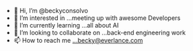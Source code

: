 - 👋 Hi, I’m @beckyconsolvo
- 👀 I’m interested in ...meeting up with awesome Developers
- 🌱 I’m currently learning ...all about AI
- 💞️ I’m looking to collaborate on ...back-end engineering work
- 📫 How to reach me ...becky@everlance.com

<!---
beckyconsolvo/beckyconsolvo is a ✨ special ✨ repository because its `README.md` (this file) appears on your GitHub profile.
You can click the Preview link to take a look at your changes.
--->
